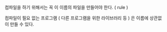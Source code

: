  컴파일을 하기 위해서는 꼭 이 이름의 파일을 만들어야 한다. ( rule )

컴파일이 필요 없는 프로그램 ( 다른 프로그램을 위한 라이브러리 등 ) 은 이름에 상관없이 만들 수 있다.